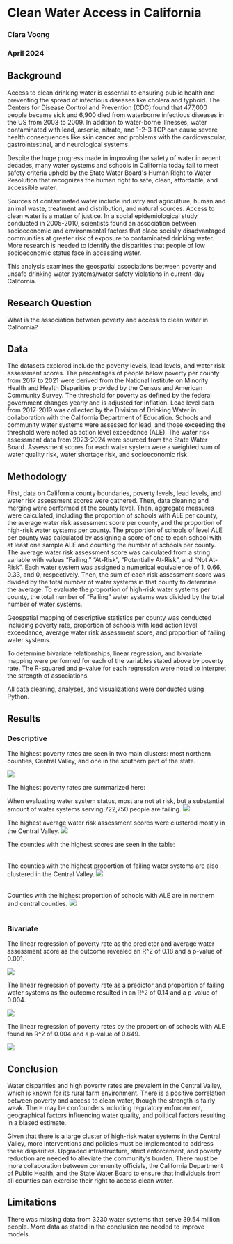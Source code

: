 # Clean Water Access in California
### Clara Voong
### April 2024

## Background
Access to clean drinking water is essential to ensuring public health and preventing the spread of infectious diseases like cholera and typhoid. The Centers for Disease Control and Prevention (CDC) found that 477,000 people became sick and 6,900 died from waterborne infectious diseases in the US from 2003 to 2009. In addition to water-borne illnesses, water contaminated with lead, arsenic, nitrate, and 1-2-3 TCP can cause severe health consequences like skin cancer and problems with the cardiovascular, gastrointestinal, and neurological systems. 

Despite the huge progress made in improving the safety of water in recent decades, many water systems and schools in California today fail to meet safety criteria upheld by the State Water Board's Human Right to Water Resolution that recognizes the human right to safe, clean, affordable, and accessible water. 

Sources of contaminated water include industry and agriculture, human and animal waste, treatment and distribution, and natural sources. 
Access to clean water is a matter of justice. In a social epidemiological study conducted in 2005-2010, scientists found an association between socioeconomic and environmental factors that place socially disadvantaged communities at greater risk of exposure to contaminated drinking water. More research is needed to identify the disparities that people of low socioeconomic status face in accessing water.

This analysis examines the geospatial associations between poverty and unsafe drinking water systems/water safety violations in current-day California.

## Research Question

What is the association between poverty and access to clean water in California?

## Data

The datasets explored include the poverty levels, lead levels, and water risk assessment scores. The percentages of people below poverty per county from 2017 to 2021 were derived from the National Institute on Minority Health and Health Disparities provided by the Census and American Community Survey. The threshold for poverty as defined by the federal government changes yearly and is adjusted for inflation. Lead level data from 2017-2019 was collected by the Division of Drinking Water in collaboration with the California Department of Education. Schools and community water systems were assessed for lead, and those exceeding the threshold were noted as action level exceedance (ALE). The water risk assessment data from 2023-2024 were sourced from the State Water Board. Assessment scores for each water system were a weighted sum of water quality risk, water shortage risk, and socioeconomic risk. 

## Methodology

First, data on California county boundaries, poverty levels, lead levels, and water risk assessment scores were gathered. Then, data cleaning and merging were performed at the county level. Then, aggregate measures were calculated, including the proportion of schools with ALE per county, the average water risk assessment score per county, and the proportion of high-risk water systems per county. The proportion of schools of level ALE per county was calculated by assigning a score of one to each school with at least one sample ALE and counting the number of schools per county. The average water risk assessment score was calculated from a string variable with values “Failing,” “At-Risk”, “Potentially At-Risk”, and “Not At-Risk”. Each water system was assigned a numerical equivalence of 1, 0.66, 0.33, and 0, respectively. Then, the sum of each risk assessment score was divided by the total number of water systems in that county to determine the average. To evaluate the proportion of high-risk water systems per county, the total number of “Failing” water systems was divided by the total number of water systems.

Geospatial mapping of descriptive statistics per county was conducted including poverty rate, proportion of schools with lead action level exceedance, average water risk assessment score, and proportion of failing water systems.

To determine bivariate relationships, linear regression, and bivariate mapping were performed for each of the variables stated above by poverty rate. The R-squared and p-value for each regression were noted to interpret the strength of associations. 

All data cleaning, analyses, and visualizations were conducted using Python.

## Results

### Descriptive

The highest poverty rates are seen in two main clusters: most northern counties, Central Valley, and one in the southern part of the state.

<img src= "pov.png">

The highest poverty rates are summarized here:
<table>
  
When evaluating water system status, most are not at risk, but a substantial amount of water systems serving 722,750 people are failing. 
<img src= "statuses.png">

The highest average water risk assessment scores were clustered mostly in the Central Valley.
<img src= "waterstatus.png">

The counties with the highest scores are seen in the table:
<table>

The counties with the highest proportion of failing water systems are also clustered in the Central Valley.
<img src= "failing.png">
<table>

Counties with the highest proportion of schools with ALE are in northern and central counties. 
<img src= "lead.png" >

<table>
  
### Bivariate

The linear regression of poverty rate as the predictor and average water assessment score as the outcome revealed an R^2 of 0.18 and a p-value of 0.001.

<img src= "pov_waterscore_status.png">

The linear regression of poverty rate as a predictor and proportion of failing water systems as the outcome resulted in an R^2 of 0.14 and a p-value of 0.004.

<img src= "pov_failing_status.png">

The linear regression of poverty rates by the proportion of schools with ALE found an R^2 of 0.004 and a p-value of 0.649.

<img src= "pov_lead.png">

## Conclusion

Water disparities and high poverty rates are prevalent in the Central Valley, which is known for its rural farm environment. There is a positive correlation between poverty and access to clean water, though the strength is fairly weak. There may be confounders including regulatory enforcement, geographical factors influencing water quality, and political factors resulting in a biased estimate. 

Given that there is a large cluster of high-risk water systems in the Central Valley, more interventions and policies must be implemented to address these disparities. Upgraded infrastructure, strict enforcement, and poverty reduction are needed to alleviate the community’s burden. There must be more collaboration between community officials, the California Department of Public Health, and the State Water Board to ensure that individuals from all counties can exercise their right to access clean water. 

## Limitations

There was missing data from 3230 water systems that serve 39.54 million people. More data as stated in the conclusion are needed to improve models. 
